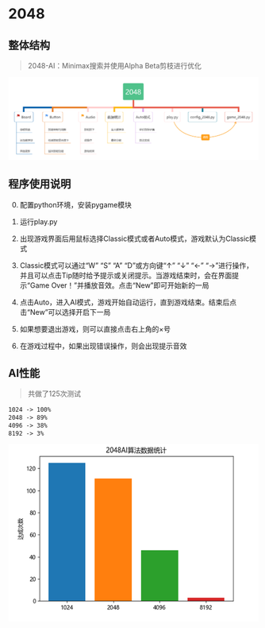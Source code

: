 # 2048

## 整体结构

> 2048-AI：Minimax搜索并使用Alpha Beta剪枝进行优化

<img src="images/整体结构.png" alt="整体结构.png" style="zoom:80%;" />

## 程序使用说明

0. 配置python环境，安装pygame模块

1. 运行play.py

2. 出现游戏界面后用鼠标选择Classic模式或者Auto模式，游戏默认为Classic模式

3. Classic模式可以通过“W” “S” “A” “D”或方向键“↑” “↓” “←” “→”进行操作，并且可以点击Tip随时给予提示或关闭提示。当游戏结束时，会在界面提示“Game Over！”并播放音效。点击“New”即可开始新的一局

4. 点击Auto，进入AI模式，游戏开始自动运行，直到游戏结束。结束后点击“New”可以选择开启下一局

5. 如果想要退出游戏，则可以直接点击右上角的×号

6. 在游戏过程中，如果出现错误操作，则会出现提示音效

## AI性能

> 共做了125次测试

```
1024 -> 100%
2048 -> 89%
4096 -> 38%
8192 -> 3%
```

![统计数据.png](images/统计数据.png)

